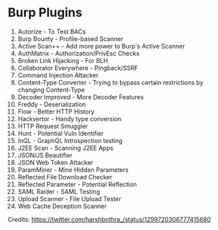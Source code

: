 # Burp Plugins

1. Autorize - To Test BACs
2. Burp Bounty - Profile-based Scanner
3. Active Scan++ - Add more power to Burp's Active Scanner
4. AuthMatrix - Authorization/PrivEsc Checks
5. Broken Link Hijacking - For BLH
6. Collaborator Everywhere - Pingback/SSRF
7. Command Injection Attacker
8. Content-Type Converter - Trying to bypass certain restrictions by changing Content-Type
9. Decoder Improved - More Decoder Features
10. Freddy - Deserialization
11. Flow - Better HTTP History
12. Hackvertor - Handy type conversion
13. HTTP Request Smuggler
14. Hunt - Potential Vuln Identifier
15. InQL - GraphQL Introspection testing
16. J2EE Scan - Scanning J2EE Apps
17. JSON/JS Beautifier
18. JSON Web Token Attacker
19. ParamMiner - Mine Hidden Parameters
20. Reflected File Download Checker
21. Reflected Parameter - Potential Reflection
22. SAML Raider - SAML Testing
23. Upload Scanner - File Upload Tester
24. Web Cache Deception Scanner

Credits: https://twitter.com/harshbothra_/status/1299720306777415680